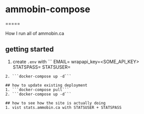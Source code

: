 # ammobin-compose
=====

How I run all of ammobin.ca

## getting started
1. create ```.env``` with ```
EMAIL=<email to receive messages from lets encrypt>
wrapapi_key=<SOME_API_KEY>
STATSPASS=<some good password>
STATSUSER=<some good username>
```
2. ```docker-compose up -d```

## how to update existing deployment
1. ```docker-compose pull```
2. ```docker-compose up -d```

## how to see how the site is actually doing
1. vist stats.ammobin.ca with STATSUSER + STATSPASS
